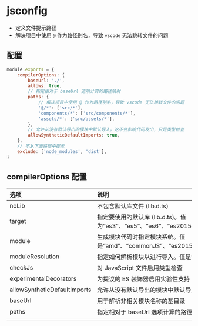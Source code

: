 # jsconfig
- 定义文件提示路径
- 解决项目中使用 `@` 作为路径别名，导致 `vscode` 无法跳转文件的问题

## 配置
``` js
module.exports = {
	compilerOptions: {
		baseUrl: './',
		allows: true,
		// 指定相对于 baseUrl 选项计算的路径映射
		paths: {
			// 解决项目中使用 @ 作为路径别名，导致 vscode 无法跳转文件的问题
			'@/*': ['src/*'],
			'components/*': ['src/components/*'],
			'assets/*': ['src/assets/*'],
		},
		// 允许从没有默认导出的模块中默认导入。这不会影响代码发出，只是类型检查
		allowSyntheticDefaultImports: true,
	},
	// 不从下面路径中提示
	exclude: ['node_modules', 'dist'],
}
```

## compilerOptions 配置
| 选项  | 说明                                                                |
| :---- | :----------------------------------------------------------------  |
| noLib | 不包含默认库文件 (lib.d.ts) |
| target | 指定要使用的默认库 (lib.d.ts)。值为“es3”、“es5”、“es6”、“es2015”、“es2016”、“es2017”、“es2018”、“es2019”、“es2020”、“esnext”|
| module | 生成模块代码时指定模块系统。值是“amd”、“commonJS”、“es2015”、“es6”、“esnext”、“none”、“system”、“umd” |
| moduleResolution | 指定如何解析模块以进行导入。值是“节点”和“经典” |
| checkJs | 对 JavaScript 文件启用类型检查|
| experimentalDecorators | 为提议的 ES 装饰器启用实验性支持 |
| allowSyntheticDefaultImports | 允许从没有默认导出的模块中默认导入。这不会影响代码发出，只是类型检查 |
| baseUrl | 用于解析非相关模块名称的基目录 |
| paths | 指定相对于 baseUrl 选项计算的路径映射 |
|  |  |
